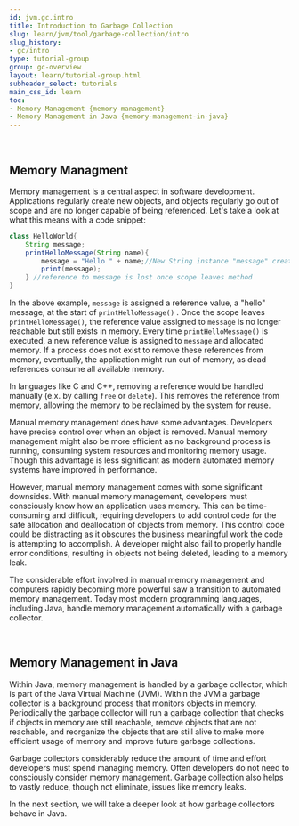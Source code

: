 ```yaml
---
id: jvm.gc.intro
title: Introduction to Garbage Collection
slug: learn/jvm/tool/garbage-collection/intro
slug_history:
- gc/intro
type: tutorial-group
group: gc-overview
layout: learn/tutorial-group.html
subheader_select: tutorials
main_css_id: learn
toc:
- Memory Management {memory-management}
- Memory Management in Java {memory-management-in-java}
---
```


<a id="memory-management">&nbsp;</a>
## Memory Managment

Memory management is a central aspect in software development. Applications regularly create new objects, and objects regularly go out of scope and are no longer capable of being referenced. Let's take a look at what this means with a code snippet: 

```java
class HelloWorld{
	String message;
	printHelloMessage(String name){
		message = "Hello " + name;//New String instance "message" created
		print(message);
	} //reference to message is lost once scope leaves method
}
```


In the above example, `message` is assigned a reference value, a "hello" message, at the start of `printHelloMessage()` . Once the scope leaves `printHelloMessage()`, the reference value assigned to `message` is no longer reachable but still exists in memory. Every time `printHelloMessage()` is executed, a new reference value is assigned to `message` and allocated memory. If a process does not exist to remove these references from memory, eventually, the application might run out of memory, as dead references consume all available memory. 

In languages like C and C++, removing a reference would be handled manually (e.x. by calling `free` or `delete`). This removes the reference from memory, allowing the memory to be reclaimed by the system for reuse.  

Manual memory management does have some advantages. Developers have precise control over when an object is removed. Manual memory management might also be more efficient as no background process is running, consuming system resources and monitoring memory usage. Though this advantage is less significant as modern automated memory systems have improved in performance.

However, manual memory management comes with some significant downsides. With manual memory management, developers must consciously know how an application uses memory. This can be time-consuming and difficult, requiring developers to add control code for the safe allocation and deallocation of objects from memory. This control code could be distracting as it obscures the business meaningful work the code is attempting to accomplish. A developer might also fail to properly handle error conditions, resulting in objects not being deleted, leading to a memory leak. 

The considerable effort involved in manual memory management and computers rapidly becoming more powerful saw a transition to automated memory management. Today most modern programming languages, including Java, handle memory management automatically with a garbage collector.

<a id="memory-management-in-java">&nbsp;</a>
## Memory Management in Java

Within Java, memory management is handled by a garbage collector, which is part of the Java Virtual Machine (JVM). Within the JVM a garbage collector is a background process that monitors objects in memory. Periodically the garbage collector will run a garbage collection that checks if objects in memory are still reachable, remove objects that are not reachable, and reorganize the objects that are still alive to make more efficient usage of memory and improve future garbage collections. 

Garbage collectors considerably reduce the amount of time and effort developers must spend managing memory. Often developers do not need to consciously consider memory management. Garbage collection also helps to vastly reduce, though not eliminate, issues like memory leaks.

In the next section, we will take a deeper look at how garbage collectors behave in Java.
